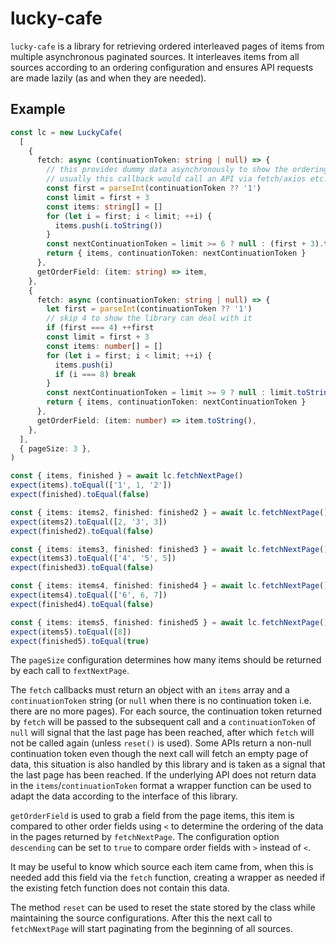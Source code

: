 # lucky-cafe

`lucky-cafe` is a library for retrieving ordered interleaved pages of items from multiple asynchronous paginated sources.
It interleaves items from all sources according to an ordering configuration and ensures API requests are made lazily (as and when they are needed).

## Example

```typescript
const lc = new LuckyCafe(
  [
    {
      fetch: async (continuationToken: string | null) => {
        // this provides dummy data asynchronously to show the ordering works
        // usually this callback would call an API via fetch/axios etc.
        const first = parseInt(continuationToken ?? '1')
        const limit = first + 3
        const items: string[] = []
        for (let i = first; i < limit; ++i) {
          items.push(i.toString())
        }
        const nextContinuationToken = limit >= 6 ? null : (first + 3).toString()
        return { items, continuationToken: nextContinuationToken }
      },
      getOrderField: (item: string) => item,
    },
    {
      fetch: async (continuationToken: string | null) => {
        let first = parseInt(continuationToken ?? '1')
        // skip 4 to show the library can deal with it
        if (first === 4) ++first
        const limit = first + 3
        const items: number[] = []
        for (let i = first; i < limit; ++i) {
          items.push(i)
          if (i === 8) break
        }
        const nextContinuationToken = limit >= 9 ? null : limit.toString()
        return { items, continuationToken: nextContinuationToken }
      },
      getOrderField: (item: number) => item.toString(),
    },
  ],
  { pageSize: 3 },
)

const { items, finished } = await lc.fetchNextPage()
expect(items).toEqual(['1', 1, '2'])
expect(finished).toEqual(false)

const { items: items2, finished: finished2 } = await lc.fetchNextPage()
expect(items2).toEqual([2, '3', 3])
expect(finished2).toEqual(false)

const { items: items3, finished: finished3 } = await lc.fetchNextPage()
expect(items3).toEqual(['4', '5', 5])
expect(finished3).toEqual(false)

const { items: items4, finished: finished4 } = await lc.fetchNextPage()
expect(items4).toEqual(['6', 6, 7])
expect(finished4).toEqual(false)

const { items: items5, finished: finished5 } = await lc.fetchNextPage()
expect(items5).toEqual([8])
expect(finished5).toEqual(true)
```

The `pageSize` configuration determines how many items should be returned by each call to `fextNextPage`.

The `fetch` callbacks must return an object with an `items` array and a `continuationToken` string (or `null` when there is no continuation token i.e. there are no more pages).
For each source, the continuation token returned by `fetch` will be passed to the subsequent call and a `continuationToken` of `null` will signal that the last page has been reached, after which `fetch` will not be called again (unless `reset()` is used).
Some APIs return a non-null continuation token even though the next call will fetch an empty page of data, this situation is also handled by this library and is taken as a signal that the last page has been reached.
If the underlying API does not return data in the `items`/`continuationToken` format a wrapper function can be used to adapt the data according to the interface of this library.

`getOrderField` is used to grab a field from the page items, this item is compared to other order fields using `<` to determine the ordering of the data in the pages returned by `fetchNextPage`.
The configuration option `descending` can be set to `true` to compare order fields with `>` instead of `<`.

It may be useful to know which source each item came from, when this is needed add this field via the `fetch` function, creating a wrapper as needed if the existing fetch function does not contain this data.

The method `reset` can be used to reset the state stored by the class while maintaining the source configurations.
After this the next call to `fetchNextPage` will start paginating from the beginning of all sources.
